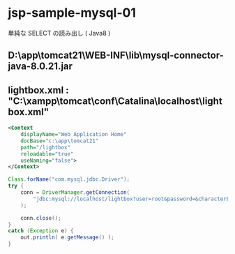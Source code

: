 # jsp-sample-mysql-01
単純な SELECT の読み出し ( Java8 )

## D:\app\tomcat21\WEB-INF\lib\mysql-connector-java-8.0.21.jar

## lightbox.xml : "C:\xampp\tomcat\conf\Catalina\localhost\lightbox.xml"
```xml
<Context
	displayName="Web Application Home"
	docBase="c:\app\tomcat21"
	path="/lightbox"
	reloadable="true"
	useNaming="false">
</Context>
```

```java
Class.forName("com.mysql.jdbc.Driver");
try {
    conn = DriverManager.getConnection(
        "jdbc:mysql://localhost/lightbox?user=root&password=&characterEncoding=UTF-8"
    );

    conn.close();
}
catch (Exception e) {
    out.println( e.getMessage() );
}
```
